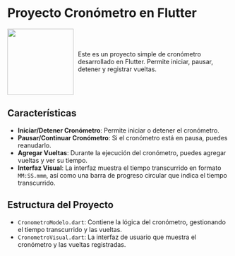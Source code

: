 # Proyecto Cronómetro en Flutter

<div style="display: flex; align-items: center;">
  <img src="https://github.com/user-attachments/assets/057494c1-d870-4d6c-b44c-8458d3c13e6e" width="150" style="margin-right: 10px;">
  <p>Este es un proyecto simple de cronómetro desarrollado en Flutter. Permite iniciar, pausar, detener y registrar vueltas.</p>
</div>


## Características

- **Iniciar/Detener Cronómetro**: Permite iniciar o detener el cronómetro.
- **Pausar/Continuar Cronómetro**: Si el cronómetro está en pausa, puedes reanudarlo.
- **Agregar Vueltas**: Durante la ejecución del cronómetro, puedes agregar vueltas y ver su tiempo.
- **Interfaz Visual**: La interfaz muestra el tiempo transcurrido en formato `MM:SS.mmm`, así como una barra de progreso circular que indica el tiempo transcurrido.

## Estructura del Proyecto

- `CronometroModelo.dart`: Contiene la lógica del cronómetro, gestionando el tiempo transcurrido y las vueltas.
- `CronometroVisual.dart`: La interfaz de usuario que muestra el cronómetro y las vueltas registradas.
